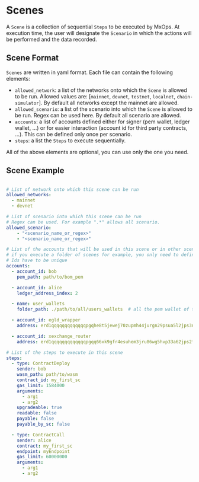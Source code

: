 # Scenes

A `Scene` is a collection of sequential `Steps` to be executed by MxOps.
At execution time, the user will designate the `Scenario` in which the actions will be performed and the data recorded.

## Scene Format

`Scenes` are written in yaml format. Each file can contain the following elements:

- `allowed_network`: a list of the networks onto which the `Scene` is allowed to be run. Allowed values are: [`mainnet`, `devnet`, `testnet`, `localnet`, `chain-simulator`]. By default all networks except the mainnet are allowed.
- `allowed_scenario`: a list of the scenario into which the `Scene` is allowed to be run. Regex can be used here. By default all scenario are allowed.
- `accounts`: a list of accounts defined either for signer (pem wallet, ledger wallet, ...) or for easier interaction (account id for third party contracts, ...). This can be defined only once per scenario.
- `steps`: a list the `Steps` to execute sequentially.

All of the above elements are optional, you can use only the one you need.

## Scene Example

```yaml

# List of network onto which this scene can be run
allowed_networks:
  - mainnet
  - devnet

# List of scenario into which this scene can be run
# Regex can be used. For example ".*" allows all scenario.
allowed_scenario:
    - "<scenario_name_or_regex>"
    - "<scenario_name_or_regex>"

# List of the accounts that will be used in this scene or in other scenes later scenes. This means that
# if you execute a folder of scenes for example, you only need to define the accounts in the first executed scene.
# Ids have to be unique
accounts:
  - account_id: bob
    pem_path: path/to/bom_pem

  - account_id: alice
    ledger_address_index: 2

  - name: user_wallets
    folder_path: ./path/to/all/users_wallets  # all the pem wallet of the folder will be loaded using the file names as account names

  - account_id: egld_wrapper
    address: erd1qqqqqqqqqqqqqpgqhe8t5jewej70zupmh44jurgn29psua5l2jps3ntjj3 

  - account_id: xexchange_router
    address: erd1qqqqqqqqqqqqqpgqq66xk9gfr4esuhem3jru86wg5hvp33a62jps2fy57p

# List of the steps to execute in this scene
steps:
  - type: ContractDeploy
    sender: bob
    wasm_path: path/to/wasm
    contract_id: my_first_sc
    gas_limit: 1584000
    arguments:
      - arg1
      - arg2
    upgradeable: true
    readable: false
    payable: false
    payable_by_sc: false

  - type: ContractCall
    sender: alice
    contract: my_first_sc
    endpoint: myEndpoint
    gas_limit: 60000000
    arguments:
      - arg1
      - arg2
```
